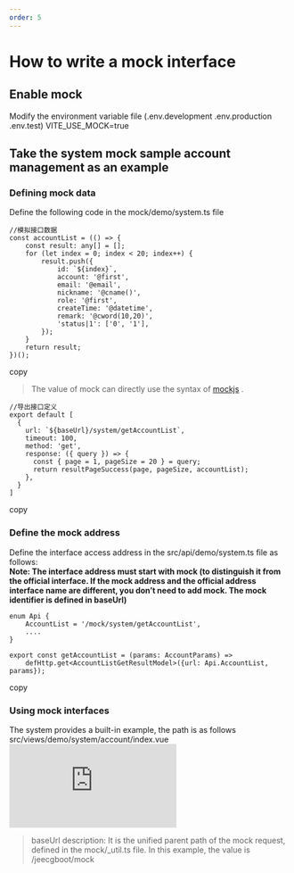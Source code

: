 ```yaml
---
order: 5
---
```


# How to write a mock interface

## Enable mock

Modify the environment variable file (.env.development .env.production .env.test) VITE_USE_MOCK=true

## Take the system mock sample account management as an example

### Defining mock data

Define the following code in the mock/demo/system.ts file

```
//模拟接口数据
const accountList = (() => {
    const result: any[] = [];
    for (let index = 0; index < 20; index++) {
        result.push({
            id: `${index}`,
            account: '@first',
            email: '@email',
            nickname: '@cname()',
            role: '@first',
            createTime: '@datetime',
            remark: '@cword(10,20)',
            'status|1': ['0', '1'],
        });
    }
    return result;
})();

```

copy

> The value of mock can directly use the syntax of [mockjs](http://mockjs.com/examples.html) .

```
//导出接口定义
export default [
  {
    url: `${baseUrl}/system/getAccountList`,
    timeout: 100,
    method: 'get',
    response: ({ query }) => {
      const { page = 1, pageSize = 20 } = query;
      return resultPageSuccess(page, pageSize, accountList);
    },
  }
]
```

copy

### Define the mock address

Define the interface access address in the src/api/demo/system.ts file as follows:  
**Note: The interface address must start with mock (to distinguish it from the official interface. If the mock address and the official address interface name are different, you don’t need to add mock. The mock identifier is defined in baseUrl)**

```
enum Api {
    AccountList = '/mock/system/getAccountList',
    ....
}

export const getAccountList = (params: AccountParams) =>
    defHttp.get<AccountListGetResultModel>({url: Api.AccountList, params});
```

copy

### Using mock interfaces

The system provides a built-in example, the path is as follows  
src/views/demo/system/account/index.vue  
![](https://lfs.k.topthink.com/lfs/296d84d69de40926e515a656e4ae05c8e6ac52623b29abda6552be9100dd58e4.dat)

> baseUrl description: It is the unified parent path of the mock request, defined in the mock/\_util.ts file. In this example, the value is /jeecgboot/mock
